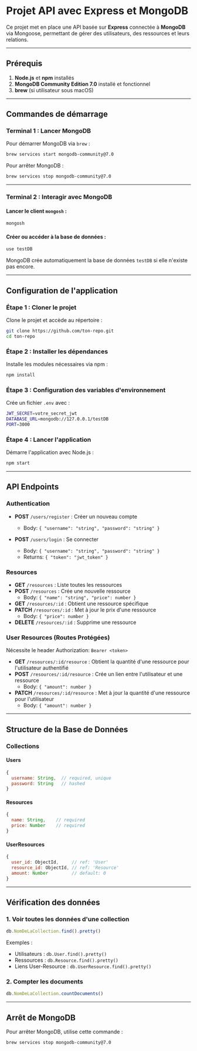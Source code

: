 # Projet API avec Express et MongoDB

Ce projet met en place une API basée sur **Express** connectée à **MongoDB** via Mongoose, permettant de gérer des utilisateurs, des ressources et leurs relations.

---

## **Prérequis**

1. **Node.js** et **npm** installés
2. **MongoDB Community Edition 7.0** installé et fonctionnel
3. **brew** (si utilisateur sous macOS)

---

## **Commandes de démarrage**

### **Terminal 1 : Lancer MongoDB**

Pour démarrer MongoDB via `brew` :

```bash
brew services start mongodb-community@7.0
```

Pour arrêter MongoDB :

```bash
brew services stop mongodb-community@7.0
```

---

### **Terminal 2 : Interagir avec MongoDB**

#### Lancer le client `mongosh` :

```bash
mongosh
```

#### Créer ou accéder à la base de données :

```bash
use testDB
```

MongoDB crée automatiquement la base de données `testDB` si elle n'existe pas encore.

---

## **Configuration de l'application**

### Étape 1 : Cloner le projet

Clone le projet et accède au répertoire :

```bash
git clone https://github.com/ton-repo.git
cd ton-repo
```

### Étape 2 : Installer les dépendances

Installe les modules nécessaires via npm :

```bash
npm install
```

### Étape 3 : Configuration des variables d'environnement

Crée un fichier `.env` avec :

```bash
JWT_SECRET=votre_secret_jwt
DATABASE_URL=mongodb://127.0.0.1/testDB
PORT=3000
```

### Étape 4 : Lancer l'application

Démarre l'application avec Node.js :

```bash
npm start
```

---

## **API Endpoints**

### Authentication
- **POST** `/users/register` : Créer un nouveau compte
  - Body: `{ "username": "string", "password": "string" }`

- **POST** `/users/login` : Se connecter
  - Body: `{ "username": "string", "password": "string" }`
  - Returns: `{ "token": "jwt_token" }`

### Resources
- **GET** `/resources` : Liste toutes les ressources
- **POST** `/resources` : Crée une nouvelle ressource
  - Body: `{ "name": "string", "price": number }`
- **GET** `/resources/:id` : Obtient une ressource spécifique
- **PATCH** `/resources/:id` : Met à jour le prix d'une ressource
  - Body: `{ "price": number }`
- **DELETE** `/resources/:id` : Supprime une ressource

### User Resources (Routes Protégées)
Nécessite le header Authorization: `Bearer <token>`

- **GET** `/resources/:id/resource` : Obtient la quantité d'une ressource pour l'utilisateur authentifié
- **POST** `/resources/:id/resource` : Crée un lien entre l'utilisateur et une ressource
  - Body: `{ "amount": number }`
- **PATCH** `/resources/:id/resource` : Met à jour la quantité d'une ressource pour l'utilisateur
  - Body: `{ "amount": number }`

---

## **Structure de la Base de Données**

### Collections

#### Users
```javascript
{
  username: String,  // required, unique
  password: String   // hashed
}
```

#### Resources
```javascript
{
  name: String,    // required
  price: Number    // required
}
```

#### UserResources
```javascript
{
  user_id: ObjectId,     // ref: 'User'
  resource_id: ObjectId, // ref: 'Resource'
  amount: Number         // default: 0
}
```

---

## **Vérification des données**

### 1. Voir toutes les données d'une collection

```javascript
db.NomDeLaCollection.find().pretty()
```

Exemples :
- Utilisateurs : `db.User.find().pretty()`
- Ressources : `db.Resource.find().pretty()`
- Liens User-Resource : `db.UserResource.find().pretty()`

### 2. Compter les documents

```javascript
db.NomDeLaCollection.countDocuments()
```

---

## **Arrêt de MongoDB**

Pour arrêter MongoDB, utilise cette commande :

```bash
brew services stop mongodb-community@7.0
```